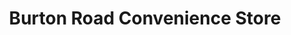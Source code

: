 ---
title: "Burton Road Convenience Store"
url: /derby/burton-road-convenience-store/
shop: convenience
---